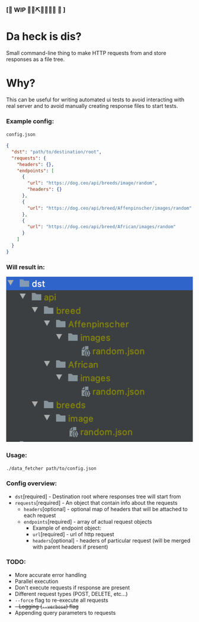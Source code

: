 ### [🚧 WIP 👷‍♀️⛏👷🔧️👷🔧 🚧 ]

# Da heck is dis?
Small command-line thing to make HTTP requests from and store responses as a file tree.

# Why?
This can be useful for writing automated ui tests
to avoid interacting with real server and to avoid manually creating 
response files to start tests.

### Example config:
```config.json```
```json
{
  "dst": "path/to/destination/root",
  "requests": {
    "headers": {},
    "endpoints": [
      {
        "url": "https://dog.ceo/api/breeds/image/random",
        "headers": {}
      },
      {
        "url": "https://dog.ceo/api/breed/Affenpinscher/images/random"
      },
      {
        "url": "https://dog.ceo/api/breed/African/images/random"
      }
    ]
  }
}
```

### Will result in:
![Example structure](sample/sample.png)

### Usage:
`./data_fetcher path/to/config.json`

### Config overview:
- `dst`[required] - Destination root where responses tree will start from
- `requests`[required] - An object that contain info about the requests
  - `headers`[optional] - optional map of headers that will be attached to each request
  - `endpoints`[required] - array of actual request objects
    - Example of endpoint object:
    - `url`[required] - url of http request
    - `headers`[optional] - headers of particular request (will be merged with parent headers if present)
    
### TODO:
 - More accurate error handling
 - Parallel execution
 - Don't execute requests if response are present
 - Different request types (POST, DELETE, etc...)
 - `--force` flag to re-execute all requests
 - ~~- Logging (`--verbose`) flag~~
 - Appending query parameters to requests
